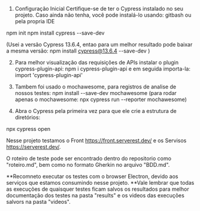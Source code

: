 1. Configuração Inicial
Certifique-se de ter o Cypress instalado no seu projeto. Caso ainda não tenha, você pode instalá-lo usando:
gitbash ou pela propria IDE

npm init
npm install cypress --save-dev

(Usei a versão Cypress 13.6.4, entao para um melhor resultado pode baixar a mesma versão:
npm install cypress@13.6.4 --save-dev )

2. Para melhor visualização das requisições de APIs instalar o plugin cypress-plugin-api:
npm i cypress-plugin-api
e em seguida importa-la:
import 'cypress-plugin-api'

3. Tambem foi usado o mochawesome, para registros de analise de nossos testes:
npm install --save-dev mochawesome
(para rodar apenas o mochawesome: npx cypress run --reporter mochawesome)

4. Abra o Cypress pela primeira vez para que ele crie a estrutura de diretórios:

npx cypress open

Nesse projeto testamos o Front https://front.serverest.dev/ e os Servisos https://serverest.dev/.

O roteiro de teste pode ser encontrado dentro do repositorio como "roteiro.md", bem como no formato Gherkin no arquivo "BDD.md".

**Recomneto executar os testes com o browser Electron, devido aos serviços que estamos consumindo nesse projeto.
**Vale lembrar que todas as execuções de quaisquer testes ficam salvos os resultados para melhor documentação dos testes na pasta "results" e os videos das execuções salvors na pasta "videos".